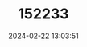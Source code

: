 ---
title: "152233"
category: "Escobaria vivipara"
draft: false
date: 2024-02-22 13:03:51
languages:
  English: ["Spinystar", "Pincushion Cactus"]
---